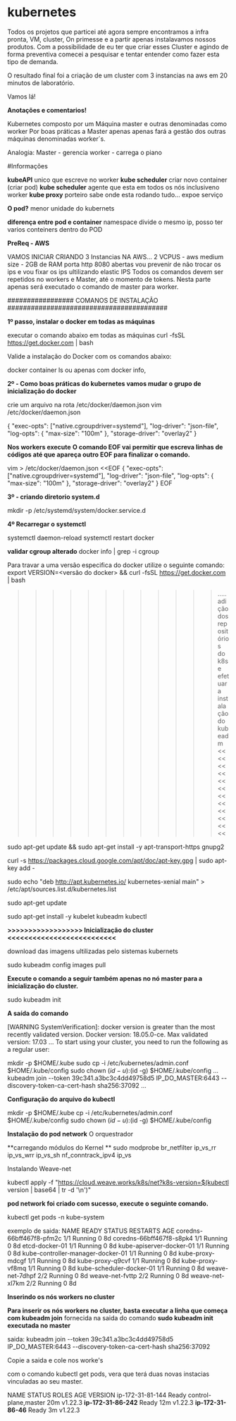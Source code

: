 # kubernetes

Todos os projetos que particei até agora sempre encontramos a infra pronta, VM, cluster, On primesse e a partir apenas instalavamos nossos produtos.
Com a possibilidade de eu ter que criar esses Cluster e agindo de forma preventiva comecei a pesquisar e tentar entender como fazer esta tipo de demanda.

O resultado final foi a criação de um cluster com 3 instancias na aws em 20 minutos de laboratório.


Vamos lá!

**Anotações e comentarios!**

Kubernetes composto por um Máquina master e outras denominadas como worker
Por boas práticas a Master apenas apenas fará a gestão dos outras máquinas denominadas worker´s.

Analogia:
Master - gerencia
worker - carrega o piano 

#Informações

**kubeAPI** unico que escreve no worker
**kube scheduler** criar novo container (criar pod) 
**kube scheduler** agente que esta em todos os nós inclusiveno worker
**kube proxy** porteiro sabe onde esta rodando tudo... expoe serviço

**O pod?**
menor unidade do kubernets

**diferença entre pod e container**
namespace divide o mesmo ip, posso ter varios conteiners dentro do POD 

**PreReq - AWS**

VAMOS INICIAR CRIANDO 3 Instancias NA AWS...
2 VCPUS - aws medium size - 2GB de RAM 
porta http 8080 abertas
vou prevenir de não trocar os ips e vou fixar os ips ultilizando elastic IPS 
Todos os comandos devem ser repetidos no workers e Master, até o momento de tokens.
Nesta parte apenas será executado o comando de master para worker.

################# COMANOS DE INSTALAÇÃO #########################################

**1º passo, instalar o docker em todas as máquinas**

executar o comando abaixo em todas as máquinas
curl -fsSL https://get.docker.com | bash

Valide a instalação do Docker com os comandos abaixo:

docker container ls ou apenas com docker info, 

**2º - Como boas práticas do kubernetes vamos mudar o grupo  de inicialização do docker**

crie um arquivo na rota /etc/docker/daemon.json
vim /etc/docker/daemon.json

{
  "exec-opts": ["native.cgroupdriver=systemd"],
  "log-driver": "json-file",
  "log-opts": {
  "max-size": "100m"
  },
  "storage-driver": "overlay2"
}

**Nos workers execute**
**O comando EOF vai permitir que escreva linhas de códigos até que apareça outro EOF para finalizar o comando.**

vim > /etc/docker/daemon.json <<EOF
{
  "exec-opts": ["native.cgroupdriver=systemd"],
  "log-driver": "json-file",
  "log-opts": {
  "max-size": "100m"
  },
  "storage-driver": "overlay2"
}
EOF


**3º - criando diretorio system.d**
                                    
mkdir -p /etc/systemd/system/docker.service.d

**4º Recarregar o systemctl**
                                    
systemctl daemon-reload
systemctl restart docker

**validar cgroup alterado** 
docker info | grep -i cgroup 

Para travar a uma versão especifica do docker utilize o seguinte comando:
export VERSION=<versão do docker> && curl -fsSL https://get.docker.com | bash
                                    
>>>>>>>>>>>>.....adição dos repositórios do k8s e efetuar a instalação do kubeadm <<<<<<<<<<<<<<<<<<<<<<<<

sudo apt-get update && sudo apt-get install -y apt-transport-https gnupg2

curl -s https://packages.cloud.google.com/apt/doc/apt-key.gpg | sudo apt-key add -

sudo echo "deb http://apt.kubernetes.io/ kubernetes-xenial main" > /etc/apt/sources.list.d/kubernetes.list

sudo apt-get update

sudo apt-get install -y kubelet kubeadm kubectl



**>>>>>>>>>>>>>>>>>> Inicialização do cluster <<<<<<<<<<<<<<<<<<<<<<<<<<**

download das imagens ultilizadas pelo sistemas kubernets

sudo kubeadm config images pull

**Execute o comando a seguir também apenas no nó master para a inicialização do cluster.**

sudo kubeadm init

**A saída do comando**

[WARNING SystemVerification]: docker version is greater than the most recently validated version. Docker version: 18.05.0-ce. Max validated version: 17.03
...
To start using your cluster, you need to run the following as a regular user:

  mkdir -p $HOME/.kube
  sudo cp -i /etc/kubernetes/admin.conf $HOME/.kube/config
  sudo chown $(id -u):$(id -g) $HOME/.kube/config
...
kubeadm join --token 39c341.a3bc3c4dd49758d5 IP_DO_MASTER:6443 --discovery-token-ca-cert-hash sha256:37092
...

**Configuração do arquivo do kubectl**

mkdir -p $HOME/.kube
cp -i /etc/kubernetes/admin.conf $HOME/.kube/config
sudo chown $(id -u):$(id -g) $HOME/.kube/config


**Instalação do pod network** O orquestrador

**carregando módulos do Kernel **
sudo modprobe br_netfilter ip_vs_rr ip_vs_wrr ip_vs_sh nf_conntrack_ipv4 ip_vs


Instalando Weave-net

kubectl apply -f "https://cloud.weave.works/k8s/net?k8s-version=$(kubectl version | base64 | tr -d '\n')"

**pod network foi criado com sucesso, execute o seguinte comando.**

kubectl get pods -n kube-system

exemplo de saida:
NAME                                READY   STATUS    RESTARTS   AGE
coredns-66bff467f8-pfm2c            1/1     Running   0          8d
coredns-66bff467f8-s8pk4            1/1     Running   0          8d
etcd-docker-01                      1/1     Running   0          8d
kube-apiserver-docker-01            1/1     Running   0          8d
kube-controller-manager-docker-01   1/1     Running   0          8d
kube-proxy-mdcgf                    1/1     Running   0          8d
kube-proxy-q9cvf                    1/1     Running   0          8d
kube-proxy-vf8mq                    1/1     Running   0          8d
kube-scheduler-docker-01            1/1     Running   0          8d
weave-net-7dhpf                     2/2     Running   0          8d
weave-net-fvttp                     2/2     Running   0          8d
weave-net-xl7km                     2/2     Running   0          8d


**Inserindo os nós workers no cluster**

**Para inserir os nós workers no cluster, basta executar a linha que começa com kubeadm join** fornecida na saida do comando **sudo kubeadm init executada no master**

saida:
kubeadm join --token 39c341.a3bc3c4dd49758d5 IP_DO_MASTER:6443 --discovery-token-ca-cert-hash sha256:37092

Copie a saida e cole nos worke's 

com o comando kubectl get pods, vera que terá duas novas instacias vinculadas ao seu master.

NAME               STATUS   ROLES                  AGE   VERSION
ip-172-31-81-144   Ready    control-plane,master   20m   v1.22.3
**ip-172-31-86-242**   Ready    <none>                 12m   v1.22.3
**ip-172-31-86-46**    Ready    <none>                 3m    v1.22.3
